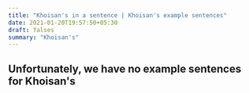 ```yaml
---
title: "Khoisan's in a sentence | Khoisan's example sentences"
date: 2021-01-20T19:57:50+05:30
draft: falses
summary: "Khoisan's"
---
```

## Unfortunately, we have no example sentences for Khoisan's                 
